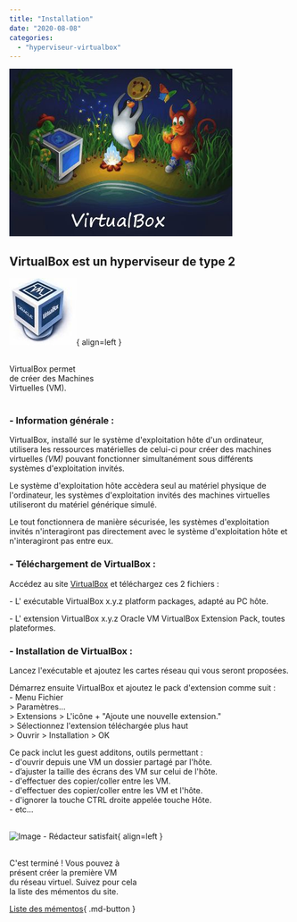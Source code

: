 ```yaml
---
title: "Installation"
date: "2020-08-08"
categories: 
  - "hyperviseur-virtualbox"
---
```


![Image](../../wp-reseau-virtuel/wp-content/uploads/2022/08/virtualbox_os.jpg)

## VirtualBox est un hyperviseur de type 2

![Logo - VirtualBox](../wp-content/uploads/2019/02/logo-virtualbox.jpg){ align=left }

&nbsp;  
VirtualBox permet  
de créer des Machines  
Virtuelles (VM).  
&nbsp;  

### \- Information générale :

VirtualBox, installé sur le système d'exploitation hôte d'un ordinateur, utilisera les ressources matérielles de celui-ci pour créer des machines virtuelles _(VM)_ pouvant fonctionner simultanément sous différents systèmes d'exploitation invités.

Le système d'exploitation hôte accèdera seul au matériel physique de l'ordinateur, les systèmes d'exploitation invités des machines virtuelles utiliseront du matériel générique simulé.

Le tout fonctionnera de manière sécurisée, les systèmes d'exploitation invités n'interagiront pas directement avec le système d'exploitation hôte et n'interagiront pas entre eux.

### \- Téléchargement de VirtualBox :

Accédez au site [VirtualBox](https://www.virtualbox.org/wiki/Downloads) et téléchargez ces 2 fichiers :

\- L' exécutable VirtualBox x.y.z platform packages, adapté au PC hôte.

\- L' extension VirtualBox x.y.z Oracle VM VirtualBox Extension Pack, toutes plateformes.

### \- Installation de VirtualBox :

Lancez l'exécutable et ajoutez les cartes réseau qui vous seront proposées.

Démarrez ensuite VirtualBox et ajoutez le pack d'extension comme suit :  
\- Menu Fichier  
\> Paramètres...  
\> Extensions > L'icône + "Ajoute une nouvelle extension."  
\> Sélectionnez l'extension téléchargée plus haut  
\> Ouvrir > Installation > OK

Ce pack inclut les guest additons, outils permettant :  
\- d'ouvrir depuis une VM un dossier partagé par l'hôte.  
\- d’ajuster la taille des écrans des VM sur celui de l'hôte.  
\- d'effectuer des copier/coller entre les VM.  
\- d'effectuer des copier/coller entre les VM et l'hôte.  
\- d'ignorer la touche CTRL droite appelée touche Hôte.  
\- etc…  
&nbsp;  

![Image - Rédacteur satisfait](../wp-content/uploads/2021/08/redacteur_satisfait_ter.jpg "Image Pixabay - 
Mohamed Hassan"){ align=left }

&nbsp;    
C'est terminé ! Vous pouvez à  
présent créer la première VM  
du réseau virtuel. Suivez pour cela  
la liste des mémentos du site.

[Liste des mémentos](/liste-des-mementos/){ .md-button }

